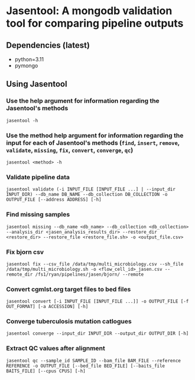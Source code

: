 # Jasentool: A mongodb validation tool for comparing pipeline outputs
## Dependencies (latest)
* python=3.11
* pymongo

## Using Jasentool
### Use the help argument for information regarding the Jasentool's methods
```
jasentool -h
```

### Use the method help argument for information regarding the input for each of Jasentool's methods (`find`, `insert`, `remove`, `validate`, `missing`, `fix`, `convert`, `converge`, `qc`)
```
jasentool <method> -h
```

### Validate pipeline data
```
jasentool validate (-i INPUT_FILE [INPUT_FILE ...] | --input_dir INPUT_DIR) --db_name DB_NAME --db_collection DB_COLLECTION -o OUTPUT_FILE [--address ADDRESS] [-h]
```

### Find missing samples
```
jasentool missing --db_name <db_name> --db_collection <db_collection> --analysis_dir <jasen_analysis_results_dir> --restore_dir <restore_dir> --restore_file <restore_file.sh> -o <output_file.csv>
```

### Fix bjorn csv
```
jasentool fix --csv_file /data/tmp/multi_microbiology.csv --sh_file /data/tmp/multi_microbiology.sh -o <flow_cell_id>_jasen.csv --remote_dir /fs1/ryan/pipelines/jasen/bjorn/ --remote
```

### Convert cgmlst.org target files to bed files
```
jasentool convert [-i INPUT_FILE [INPUT_FILE ...]] -o OUTPUT_FILE [-f OUT_FORMAT] [-a ACCESSION] [-h]
```

### Converge tuberculosis mutation catlogues
```
jasentool converge --input_dir INPUT_DIR --output_dir OUTPUT_DIR [-h]
```

### Extract QC values after alignment
```
jasentool qc --sample_id SAMPLE_ID --bam_file BAM_FILE --reference REFERENCE -o OUTPUT_FILE [--bed_file BED_FILE] [--baits_file BAITS_FILE] [--cpus CPUS] [-h]
```
